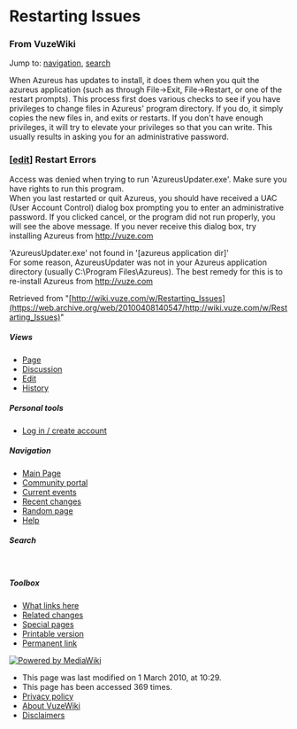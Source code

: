 <div id="globalWrapper">

<div id="column-content">

<div id="content">

<span id="top"></span>

# Restarting Issues

<div id="bodyContent">

### From VuzeWiki

<div id="contentSub">

</div>

<div id="jump-to-nav">

Jump to: [navigation](#column-one), [search](#searchInput)

</div>

When Azureus has updates to install, it does them when you quit the
azureus application (such as through File->Exit, File->Restart, or one
of the restart prompts). This process first does various checks to see
if you have privileges to change files in Azureus' program directory. If
you do, it simply copies the new files in, and exits or restarts. If you
don't have enough privileges, it will try to elevate your privileges so
that you can write. This usually results in asking you for an
administrative password.

<span id="Restart_Errors"></span>

### <span class="editsection">\[[edit](/web/20100408140547/http://wiki.vuze.com/mediawiki/index.php?title=Restarting_Issues&action=edit&section=1 "Edit section: Restart Errors")\]</span> <span class="mw-headline">Restart Errors</span>

Access was denied when trying to run 'AzureusUpdater.exe'. Make sure you have rights to run this program.  
When you last restarted or quit Azureus, you should have received a UAC
(User Account Control) dialog box prompting you to enter an
administrative password. If you clicked cancel, or the program did not
run properly, you will see the above message. If you never receive this
dialog box, try installing Azureus from
<a href="https://web.archive.org/web/20100408140547/http://vuze.com/" class="external free" title="http://vuze.com">http://vuze.com</a>

<!-- -->

'AzureusUpdater.exe' not found in '\[azureus application dir\]'  
For some reason, AzureusUpdater was not in your Azureus application
directory (usually C:\\Program Files\\Azureus). The best remedy for this
is to re-install Azureus from
<a href="https://web.archive.org/web/20100408140547/http://vuze.com/" class="external free" title="http://vuze.com">http://vuze.com</a>

<div class="printfooter">

Retrieved from
"[http://wiki.vuze.com/w/Restarting_Issues](https://web.archive.org/web/20100408140547/http://wiki.vuze.com/w/Restarting_Issues)"

</div>

<div class="visualClear">

</div>

</div>

</div>

</div>

<div id="column-one">

<div id="p-cactions" class="portlet">

##### Views

<div class="pBody">

-   <span
    id="ca-nstab-main">[Page](/web/20100408140547/http://wiki.vuze.com/w/Restarting_Issues "View the content page [c]")</span>
-   <span
    id="ca-talk">[Discussion](/web/20100408140547/http://wiki.vuze.com/mediawiki/index.php?title=Talk:Restarting_Issues&action=edit&redlink=1 "Discussion about the content page [t]")</span>
-   <span
    id="ca-edit">[Edit](/web/20100408140547/http://wiki.vuze.com/mediawiki/index.php?title=Restarting_Issues&action=edit "You can edit this page.
    Please use the preview button before saving [e]")</span>
-   <span
    id="ca-history">[History](/web/20100408140547/http://wiki.vuze.com/mediawiki/index.php?title=Restarting_Issues&action=history "Past revisions of this page [h]")</span>

</div>

</div>

<div id="p-personal" class="portlet">

##### Personal tools

<div class="pBody">

-   <span id="pt-login">[Log in / create
    account](/web/20100408140547/http://wiki.vuze.com/mediawiki/index.php?title=Special:UserLogin&returnto=Restarting_Issues "You are encouraged to log in; however, it is not mandatory [o]")</span>

</div>

</div>

<div id="p-logo" class="portlet">

[](/web/20100408140547/http://wiki.vuze.com/w/Main_Page "Visit the main page [z]")

</div>

<div id="p-navigation" class="generated-sidebar portlet">

##### Navigation

<div class="pBody">

-   <span id="n-mainpage-description">[Main
    Page](/web/20100408140547/http://wiki.vuze.com/w/Main_Page)</span>
-   <span id="n-portal">[Community
    portal](/web/20100408140547/http://wiki.vuze.com/w/VuzeWiki:Community_Portal "About the project, what you can do, where to find things")</span>
-   <span id="n-currentevents">[Current
    events](/web/20100408140547/http://wiki.vuze.com/w/VuzeWiki:Current_events "Find background information on current events")</span>
-   <span id="n-recentchanges">[Recent
    changes](/web/20100408140547/http://wiki.vuze.com/w/Special:RecentChanges "The list of recent changes in the wiki [r]")</span>
-   <span id="n-randompage">[Random
    page](/web/20100408140547/http://wiki.vuze.com/w/Special:Random "Load a random page [x]")</span>
-   <span
    id="n-help">[Help](/web/20100408140547/http://wiki.vuze.com/w/Help:Contents "The place to find out")</span>

</div>

</div>

<div id="p-search" class="portlet">

##### Search

<div id="searchBody" class="pBody">

<div>

 

</div>

</div>

</div>

<div id="p-tb" class="portlet">

##### Toolbox

<div class="pBody">

-   <span id="t-whatlinkshere">[What links
    here](/web/20100408140547/http://wiki.vuze.com/w/Special:WhatLinksHere/Restarting_Issues "List of all wiki pages that link here [j]")</span>
-   <span id="t-recentchangeslinked">[Related
    changes](/web/20100408140547/http://wiki.vuze.com/w/Special:RecentChangesLinked/Restarting_Issues "Recent changes in pages linked from this page [k]")</span>
-   <span id="t-specialpages">[Special
    pages](/web/20100408140547/http://wiki.vuze.com/w/Special:SpecialPages "List of all special pages [q]")</span>
-   <span id="t-print">[Printable
    version](/web/20100408140547/http://wiki.vuze.com/mediawiki/index.php?title=Restarting_Issues&printable=yes "Printable version of this page [p]")</span>
-   <span id="t-permalink">[Permanent
    link](/web/20100408140547/http://wiki.vuze.com/mediawiki/index.php?title=Restarting_Issues&oldid=8014 "Permanent link to this revision of the page")</span>

</div>

</div>

</div>

<div class="visualClear">

</div>

<div id="footer">

<div id="f-poweredbyico">

[![Powered by
MediaWiki](/web/20100408140547im_/http://wiki.vuze.com/mediawiki/skins/common/images/poweredby_mediawiki_88x31.png)](https://web.archive.org/web/20100408140547/http://www.mediawiki.org/)

</div>

-   <span id="lastmod">This page was last modified on 1 March 2010, at
    10:29.</span>
-   <span id="viewcount">This page has been accessed 369 times.</span>
-   <span id="privacy">[Privacy
    policy](/web/20100408140547/http://wiki.vuze.com/w/VuzeWiki:Privacy_policy "VuzeWiki:Privacy policy")</span>
-   <span id="about">[About
    VuzeWiki](/web/20100408140547/http://wiki.vuze.com/w/VuzeWiki:About "VuzeWiki:About")</span>
-   <span
    id="disclaimer">[Disclaimers](/web/20100408140547/http://wiki.vuze.com/w/VuzeWiki:General_disclaimer "VuzeWiki:General disclaimer")</span>

</div>

</div>
